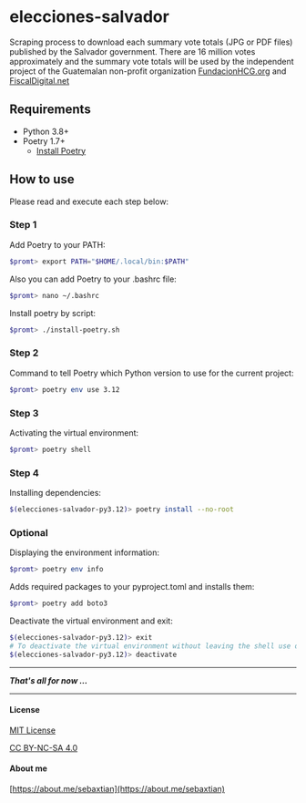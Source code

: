 # elecciones-salvador

Scraping process to download each summary vote totals (JPG or PDF files) published by the Salvador government. There are 16 million votes approximately and the summary vote totals will be used by the independent project of the Guatemalan non-profit organization [FundacionHCG.org](https://fundacionhcg.org/) and [FiscalDigital.net](https://fiscaldigital.net/)

## Requirements

* Python 3.8+
* Poetry 1.7+
    - [Install Poetry](https://python-poetry.org/docs/#installation)

## How to use

Please read and execute each step below:

### Step 1

Add Poetry to your PATH:

```bash
$promt> export PATH="$HOME/.local/bin:$PATH"
```

Also you can add Poetry to your .bashrc file:

```bash
$promt> nano ~/.bashrc
```

Install poetry by script:

```bash
$promt> ./install-poetry.sh
```

### Step 2

Command to tell Poetry which Python version to use for the current project:

```bash
$promt> poetry env use 3.12
```

### Step 3

Activating the virtual environment:

```bash
$promt> poetry shell
```

### Step 4

Installing dependencies:

```bash
$(elecciones-salvador-py3.12)> poetry install --no-root
```

### Optional

Displaying the environment information:

```bash
$promt> poetry env info
```

Adds required packages to your pyproject.toml and installs them:

```bash
$promt> poetry add boto3
```

Deactivate the virtual environment and exit:

```bash
$(elecciones-salvador-py3.12)> exit
# To deactivate the virtual environment without leaving the shell use deactivate
$(elecciones-salvador-py3.12)> deactivate
```

---

***That's all for now ...***

---

#### License

[MIT License](./LICENSE)

[CC BY-NC-SA 4.0](https://creativecommons.org/licenses/by-nc-sa/4.0/?ref=chooser-v1)

#### About me

[https://about.me/sebaxtian](https://about.me/sebaxtian)
